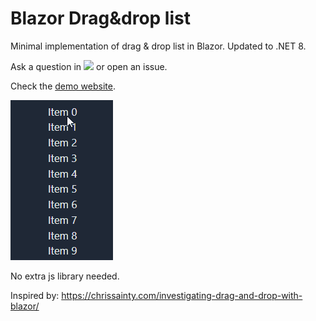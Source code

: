 # Blazor Drag&drop list

Minimal implementation of drag & drop list in Blazor. Updated to .NET 8.

Ask a question in [![](https://dcbadge.vercel.app/api/server/DsAXsMuEbx?style=flat)](https://discord.gg/DsAXsMuEbx) or open an issue.

Check the [demo website](https://tesar-tech.github.io/DragAndDropList/).

![gif](./.github/gif.gif)

No extra js library needed.

Inspired by: https://chrissainty.com/investigating-drag-and-drop-with-blazor/
